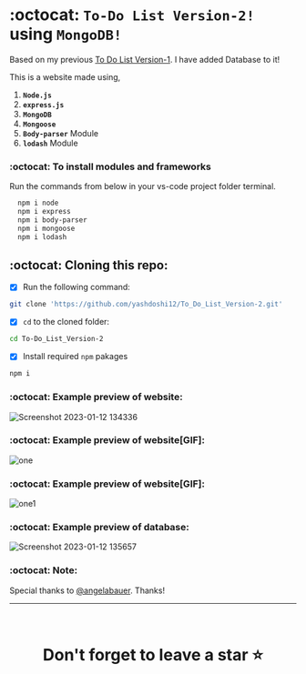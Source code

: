 # :octocat: `To-Do List Version-2!` using `MongoDB!`

Based on my previous [To Do List Version-1](https://github.com/yashdoshi12/To_Do_List_Version-1). I have added Database to it!

This is a website made using,

1. <b>`Node.js`</b> 
2. <b>`express.js`</b>
3. <b>`MongoDB`</b> 
4. <b>`Mongoose`</b> 
5. <b>`Body-parser`</b> Module
6. <b>`lodash`</b> Module




### :octocat: To install modules and frameworks


Run the commands from below in your vs-code project folder terminal.
```bash
  npm i node
  npm i express
  npm i body-parser
  npm i mongoose
  npm i lodash
```

## :octocat: Cloning this repo:
- [x] Run the following command:
```bash 
git clone 'https://github.com/yashdoshi12/To_Do_List_Version-2.git' 
```
- [x] `cd` to the cloned folder:
```bash 
cd To-Do_List_Version-2
```
- [x] Install required `npm` pakages
```bash 
npm i
```


### :octocat: Example preview of website:
![Screenshot 2023-01-12 134336](https://user-images.githubusercontent.com/39629707/212014550-b62de0c5-e000-4ab2-a827-960c77582160.jpg)

### :octocat: Example preview of website[GIF]:
![one](https://user-images.githubusercontent.com/39629707/212014620-3c72ddb9-6a20-4d72-bdc3-50f7d8ff4878.gif)

### :octocat: Example preview of website[GIF]:
![one1](https://user-images.githubusercontent.com/39629707/212015196-fc75b606-83c5-4ad0-b292-679503e676d0.gif)

### :octocat: Example preview of database:
![Screenshot 2023-01-12 135657](https://user-images.githubusercontent.com/39629707/212015948-fa04c578-b629-4b55-889b-a6f57d0919da.jpg)


### :octocat: Note:
Special thanks to [@angelabauer](https://github.com/angelabauer). Thanks!
<hr />
<br />

# <div align="center">Don't forget to leave a star ⭐️</div>
